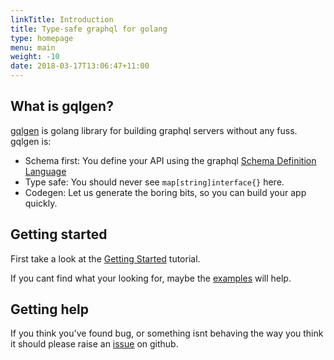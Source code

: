 ```yaml
---
linkTitle: Introduction
title: Type-safe graphql for golang
type: homepage
menu: main
weight: -10
date: 2018-03-17T13:06:47+11:00
---
```


## What is gqlgen?

[gqlgen](https://github.com/vektah/gqlgen) is golang library for building graphql servers without any fuss. gqlgen is:

 - Schema first: You define your API using the graphql [Schema Definition Language](http://graphql.org/learn/schema/)
 - Type safe: You should never see `map[string]interface{}` here.
 - Codegen: Let us generate the boring bits, so you can build your app quickly. 


## Getting started

First take a look at the [Getting Started](tutorial/getting-started) tutorial.

If you cant find what your looking for, maybe the [examples](https://github.com/vektah/gqlgen/tree/master/example) will help.


## Getting help

If you think you've found bug, or something isnt behaving the way you think it should please raise an [issue](https://github.com/vektah/gqlgen/issues) on github.  
